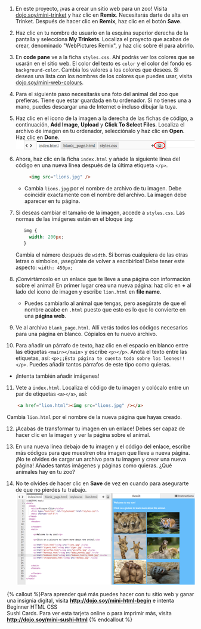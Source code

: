 1. En este proyecto, ¡vas a crear un sitio web para un zoo! Visita [dojo.soy/mini-trinket](http://dojo.soy/mini-trinket) y haz clic en **Remix**. Necesitarás darte de alta en Trinket. Después de hacer clic en **Remix**, haz clic en el botón **Save**.

2. Haz clic en tu nombre de usuario en la esquina superior derecha de la pantalla y selecciona **My Trinkets**. Localiza el proyecto que acabas de crear, denominado "WebPictures Remix", y haz clic sobre él para abrirlo.

3. En **code pane** ve a la ficha `styles.css`. Ahí podrás ver los colores que se usarán en el sitio web. El color del texto es `color` y el color del fondo es `background-color`. Cambia los valores a los colores que desees. Si deseas una lista con los nombres de los colores que puedes usar, visita [dojo.soy/mini-web-colours](http://dojo.soy/mini-web-colours).

4. Para el siguiente paso necesitarás una foto del animal del zoo que prefieras. Tiene que estar guardada en tu ordenador. Si no tienes una a mano, puedes descargar una de Internet o incluso dibujar la tuya.

5. Haz clic en el icono de la imagen a la derecha de las fichas de código, a continuación, **Add Image**, **Upload** y **Click To Select Files**. Localiza el archivo de imagen en tu ordenador, selecciónalo y haz clic en **Open**. Haz clic en **Done**.   
    ![](TktImageIcon.png)

6. Ahora, haz clic en la ficha `index.html` y añade la siguiente línea del código en una nueva línea después de la última etiqueta `</p>`.

   ```html
        <img src="lions.jpg" />
   ```

   * Cambia `lions.jpg` por el nombre de archivo de tu imagen. Debe coincidir exactamente con el nombre del archivo. La imagen debe aparecer en tu página.
   
7. Si deseas cambiar el tamaño de la imagen, accede a `styles.css`. Las normas de las imágenes están en el bloque `img`:
   ```css
      img {
        width: 200px;
      }
   ``` 
   Cambia el número después de `width`. Si borras cualquiera de las otras letras o símbolos, ¡asegúrate de volver a escribirlos! Debe tener este aspecto: `width: 450px;`

8. ¡Convirtámoslo en un enlace que te lleve a una página con información sobre el animal! En primer lugar crea una nueva página: haz clic en **+** al lado del icono de imagen y escribe `lion.html` en **file name**.
   * Puedes cambiarlo al animal que tengas, pero asegúrate de que el nombre acabe en `.html` puesto que esto es lo que lo convierte en una **página web**. 

9. Ve al archivo `blank_page.html`. Allí verás todos los códigos necesarios para una página en blanco. Cópialos en tu nuevo archivo.

10. Para añadir un párrafo de texto, haz clic en el espacio en blanco entre las etiquetas `<main></main>` y escribe `<p></p>`. Anota el texto entre las etiquetas, así: `<p>¡¡Esta página te cuenta todo sobre los leones!!</p>`. Puedes añadir tantos párrafos de este tipo como quieras.
   * ¡Intenta también añadir imágenes!

11. Vete a `index.html`. Localiza el código de tu imagen y colócalo entre un par de etiquetas `<a></a>`, así:

   ```html
       <a href="lion.html"><img src="lions.jpg" /></a>
   ```
   Cambia `lion.html` por el nombre de la nueva página que hayas creado.

12. ¡Acabas de transformar tu imagen en un enlace! Debes ser capaz de hacer clic en la imagen y ver la página sobre el animal.

13. En una nueva línea debajo de tu imagen y el código del enlace, escribe más códigos para que muestren otra imagen que lleve a nueva página. ¡No te olvides de cargar un archivo para tu imagen y crear una nueva página! Añades tantas imágenes y páginas como quieras. ¿Qué animales hay en tu zoo?

14. No te olvides de hacer clic en **Save** de vez en cuando para asegurarte de que no pierdes tu trabajo. ![](TktZooExample.png)
 
{% callout %}Para aprender qué más puedes hacer con tu sitio web y ganar una insignia digital, visita <b>http://dojo.soy/mini-html-begin</b> e intenta Beginner HTML CSS <br />Sushi Cards. Para ver esta tarjeta online o para imprimir más, visita <b>http://dojo.soy/mini-sushi-html</b> 
{% endcallout %}




